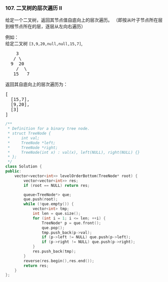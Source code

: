 ### 107. 二叉树的层次遍历 II
<div class="notranslate"><p>给定一个二叉树，返回其节点值自底向上的层次遍历。 （即按从叶子节点所在层到根节点所在的层，逐层从左向右遍历）</p>
<p>例如：<br/>
给定二叉树 <code>[3,9,20,null,null,15,7]</code>,</p>
<pre>    3
   / \
  9  20
    /  \
   15   7
</pre>
<p>返回其自底向上的层次遍历为：</p>
<pre>[
  [15,7],
  [9,20],
  [3]
]
</pre>
</div>

```cpp
/**
 * Definition for a binary tree node.
 * struct TreeNode {
 *     int val;
 *     TreeNode *left;
 *     TreeNode *right;
 *     TreeNode(int x) : val(x), left(NULL), right(NULL) {}
 * };
 */
class Solution {
public:
    vector<vector<int>> levelOrderBottom(TreeNode* root) {
        vector<vector<int>> res;
        if (root == NULL) return res;

        queue<TreeNode*> que;
        que.push(root);
        while (!que.empty()) {
            vector<int> tmp;
            int len = que.size();
            for (int i = 1; i <= len; ++i) {
                TreeNode* p = que.front();
                que.pop();
                tmp.push_back(p->val);
                if (p->left != NULL) que.push(p->left);
                if (p->right != NULL) que.push(p->right);
            }
            res.push_back(tmp);
        }
        reverse(res.begin(),res.end());
        return res;
    }
};
```


